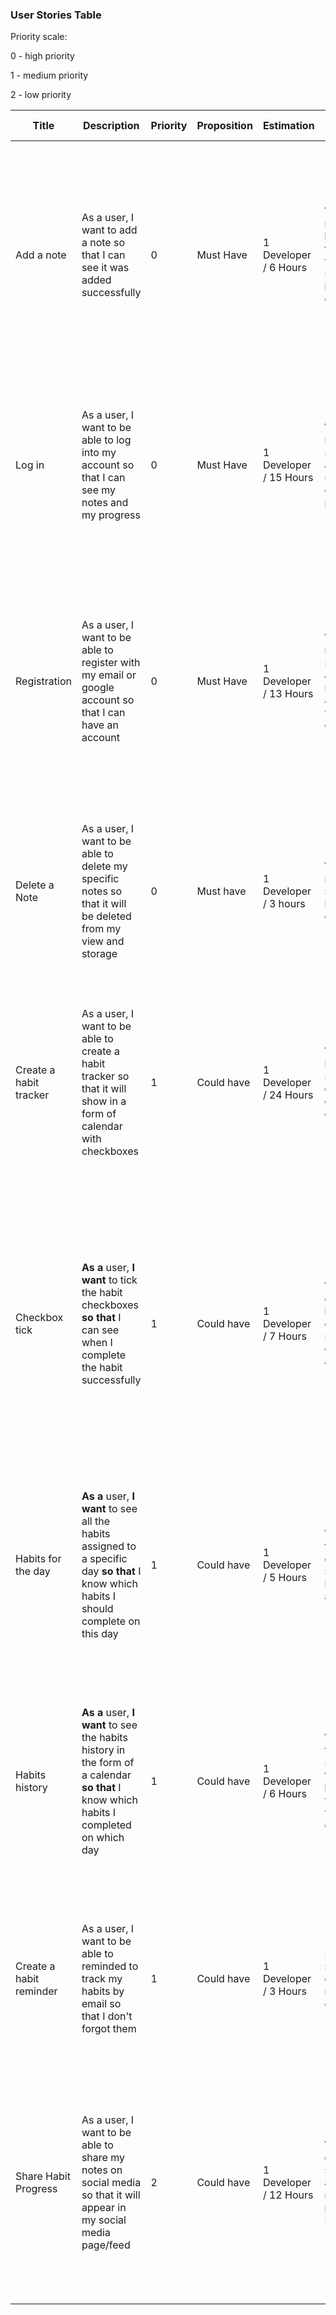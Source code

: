 ### User Stories Table

Priority scale: 

0 - high priority

1 - medium priority

2 - low priority

| Title                   | Description                                                  | Priority | Proposition | Estimation             | Business rules                                               | **Acceptance criteria**                                      |
| ----------------------- | ------------------------------------------------------------ | -------- | ----------- | ---------------------- | ------------------------------------------------------------ | ------------------------------------------------------------ |
| Add a note              | As a user, I want to add a note so that I can see it was added successfully | 0        | Must Have   | 1 Developer / 6 Hours  | When I add a note it should be added and the counter for notes should be increased by one | Given I registered and logged in to my account, and I am on the main page<br />When I clicked on add a note button and wrote my note<br />Then a note is added to my list of notes |
| Log in                  | As a user, I want to be able to log into my account so that I can see my notes and my progress | 0        | Must Have   | 1 Developer / 15 Hours | When I register, I should be able to log in using my email and password. | Given I registered, and I am on the login page<br />When I clicked on log in button and wrote email and password<br />Then I should have access to my account |
| Registration            | As a user, I want to be able to register with my email or google account so that I can have an account | 0        | Must Have   | 1 Developer / 13 Hours | When register, I should be able to have my own account without complications. | Given I opened registration page, and I have an email or Google account,<br />When I clicked on register an account, and I add required information,<br />Then a my account should be created |
| Delete a Note           | As a user, I want to be able to delete my specific notes so that it will be deleted from my view and storage | 0        | Must have   | 1 Developer / 3 hours  | When see my notes there should be button to delete them      | Given I registered and logged in to my account,<br />When I choose some note,<br />Then I see a button in GUI that if I press deletes this note |
| Create a habit tracker  | As a user, I want to be able to create a habit tracker so that it will show in a form of calendar with checkboxes | 1        | Could have  | 1 Developer / 24 Hours | When create a habit tracker I should see a calendar with empty checkboxes | Given I registered and logged in to my account,<br />When I create a habit tracker,<br />Then I see a newly created habit tracker in the form of a calendar |
| Checkbox tick           | **As a** user, **I want** to tick the habit checkboxes **so that** I can see when I complete the habit successfully | 1        | Could have  | 1 Developer / 7 Hours  | When I clicked on a habit checkbox it should have a checkmark and be saved. | **Given** I registered and logged in to my account, I have a habit tracker<br />**When** I clicked on today's habit checkbox<br />**Then** a checkmark is added and saved which means that today I completed that habit successfully |
| Habits for the day      | **As a** user, **I want** to see all the habits assigned to a specific day **so that** I know which habits I should complete on this day | 1        | Could have  | 1 Developer / 5 Hours  | When I open the specific day I should see all the habits assigned to it. | **Given** I registered and logged in to my account, I have a habit tracker<br />**When** I open '1st of May 2021'<br />**Then** I see the list of habits that I should do on 1st of May 2021 |
| Habits history          | **As a** user, **I want** to see the habits history in the form of a calendar **so that** I know which habits I completed on which day | 1        | Could have  | 1 Developer / 6 Hours  | When I open the calendar I should see the habits history: on which day which habits I completed. | **Given** I registered and logged in to my account, I have a habit tracker<br />**When** I open the calendar<br />**Then** I see all habits that I completed and on which days they were completed |
| Create a habit reminder | As a user, I want to be able to reminded to track my habits by email so that I don't forgot them | 1        | Could have  | 1 Developer / 3 Hours  | In settings I should have option to be reminded by email     | Given I registered and logged in to my account,<br />When I open settings,<br />Then I see an check box button to be reminded |
| Share Habit Progress    | As a user, I want to be able to share my notes on social media so that it will appear in my social media page/feed | 2        | Could have  | 1 Developer / 12 Hours | When I have created habit I should be able to share my current progress on social media | Given I registered, logged in to my account and have linked social media account,<br />When I choose a note from my view,<br />Then I see a button to share my progress on my linked social media account |


